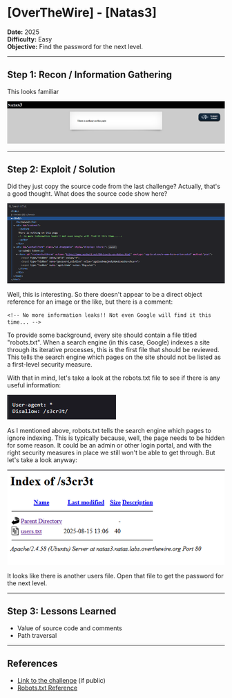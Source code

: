 # [OverTheWire] - [Natas3]

**Date:** 2025  
**Difficulty:** Easy  
**Objective:** Find the password for the next level.

---

## Step 1: Recon / Information Gathering

This looks familiar

![Screenshot of challenge text](/Assets/natas3.png)

---

## Step 2: Exploit / Solution
Did they just copy the source code from the last challenge? Actually, that's a good thought. What does the source code show here?

![Screenshot of source code](/Assets/natas3_source.png)

Well, this is interesting. So there doesn't appear to be a direct object reference for an image or the like, but there is a comment:

    <!-- No more information leaks!! Not even Google will find it this time... -->

To provide some background, every site should contain a file titled "robots.txt". When a search engine (in this case, Google) indexes a site through its iterative processes, this is the first file that should be reviewed. This tells the search engine which pages on the site should not be listed as a first-level security measure. 

With that in mind, let's take a look at the robots.txt file to see if there is any useful information:

![Screenshot of robots.txt file](/Assets/natas3_robots.png)

As I mentioned above, robots.txt tells the search engine which pages to ignore indexing. This is typically because, well, the page needs to be hidden for some reason. It could be an admin or other login portal, and with the right security measures in place we still won't be able to get through. But let's take a look anyway:

![Screenshot of robots.txt file](/Assets/natas3_secret.png)

It looks like there is another users file. Open that file to get the password for the next level.

---

## Step 3: Lessons Learned
- Value of source code and comments  
- Path traversal  


---

## References
- [Link to the challenge](https://overthewire.org/wargames/natas/natas3.html) (if public)  
- [Robots.txt Reference](https://developers.google.com/search/docs/crawling-indexing/robots/intro)